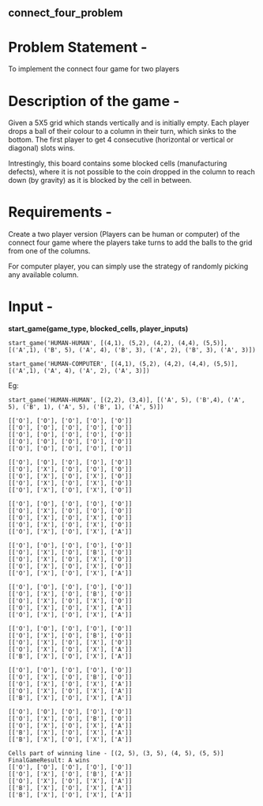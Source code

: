 ## connect_four_problem

# Problem Statement -
To implement the connect four game for two players

# Description of the game - 
Given a 5X5 grid which stands vertically and is initially empty. Each player drops a ball of their colour to a column in their turn, which sinks to the bottom. The first player to get 4 consecutive (horizontal or vertical or diagonal) slots wins.

Intrestingly, this board contains some blocked cells (manufacturing defects), where it is not possible to the coin dropped in the column to reach down (by gravity) as it is blocked by the cell in between.

# Requirements -
Create a two player version (Players can be human or computer) of the connect four game where the players take turns to add the balls to the grid from one of the columns.

For computer player, you can simply use the strategy of randomly picking any available column.

# Input - 

**start_game(game_type, blocked_cells, player_inputs)**

```
start_game('HUMAN-HUMAN', [(4,1), (5,2), (4,2), (4,4), (5,5)], [('A',1), ('B', 5), ('A', 4), ('B', 3), ('A', 2), ('B', 3), ('A', 3)])
```

```
start_game('HUMAN-COMPUTER', [(4,1), (5,2), (4,2), (4,4), (5,5)], [('A',1), ('A', 4), ('A', 2), ('A', 3)])
```

Eg:
```
start_game('HUMAN-HUMAN', [(2,2), (3,4)], [('A', 5), ('B',4), ('A', 5), ('B', 1), ('A', 5), ('B', 1), ('A', 5)])
```
```
[['O'], ['O'], ['O'], ['O'], ['O']]
[['O'], ['O'], ['O'], ['O'], ['O']]
[['O'], ['O'], ['O'], ['O'], ['O']]
[['O'], ['O'], ['O'], ['O'], ['O']]
[['O'], ['O'], ['O'], ['O'], ['O']]
```


```
[['O'], ['O'], ['O'], ['O'], ['O']]
[['O'], ['X'], ['O'], ['O'], ['O']]
[['O'], ['X'], ['O'], ['X'], ['O']]
[['O'], ['X'], ['O'], ['X'], ['O']]
[['O'], ['X'], ['O'], ['X'], ['O']]
```


```
[['O'], ['O'], ['O'], ['O'], ['O']]
[['O'], ['X'], ['O'], ['O'], ['O']]
[['O'], ['X'], ['O'], ['X'], ['O']]
[['O'], ['X'], ['O'], ['X'], ['O']]
[['O'], ['X'], ['O'], ['X'], ['A']]
```


```
[['O'], ['O'], ['O'], ['O'], ['O']]
[['O'], ['X'], ['O'], ['B'], ['O']]
[['O'], ['X'], ['O'], ['X'], ['O']]
[['O'], ['X'], ['O'], ['X'], ['O']]
[['O'], ['X'], ['O'], ['X'], ['A']]
```


```
[['O'], ['O'], ['O'], ['O'], ['O']]
[['O'], ['X'], ['O'], ['B'], ['O']]
[['O'], ['X'], ['O'], ['X'], ['O']]
[['O'], ['X'], ['O'], ['X'], ['A']]
[['O'], ['X'], ['O'], ['X'], ['A']]
```


```
[['O'], ['O'], ['O'], ['O'], ['O']]
[['O'], ['X'], ['O'], ['B'], ['O']]
[['O'], ['X'], ['O'], ['X'], ['O']]
[['O'], ['X'], ['O'], ['X'], ['A']]
[['B'], ['X'], ['O'], ['X'], ['A']]
```


```
[['O'], ['O'], ['O'], ['O'], ['O']]
[['O'], ['X'], ['O'], ['B'], ['O']]
[['O'], ['X'], ['O'], ['X'], ['A']]
[['O'], ['X'], ['O'], ['X'], ['A']]
[['B'], ['X'], ['O'], ['X'], ['A']]
```


```
[['O'], ['O'], ['O'], ['O'], ['O']]
[['O'], ['X'], ['O'], ['B'], ['O']]
[['O'], ['X'], ['O'], ['X'], ['A']]
[['B'], ['X'], ['O'], ['X'], ['A']]
[['B'], ['X'], ['O'], ['X'], ['A']]
```


```
Cells part of winning line - [(2, 5), (3, 5), (4, 5), (5, 5)]
FinalGameResult: A wins
[['O'], ['O'], ['O'], ['O'], ['O']]
[['O'], ['X'], ['O'], ['B'], ['A']]
[['O'], ['X'], ['O'], ['X'], ['A']]
[['B'], ['X'], ['O'], ['X'], ['A']]
[['B'], ['X'], ['O'], ['X'], ['A']]
```
